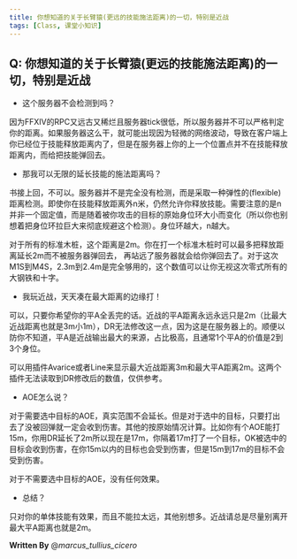 ```yaml
---
title: 你想知道的关于长臂猿(更远的技能施法距离)的一切，特别是近战
tags: [Class, 课堂小知识]
---
```


## Q: 你想知道的关于长臂猿(更远的技能施法距离)的一切，特别是近战
- 这个服务器不会检测到吗？

因为FFXIV的RPC又远古又稀烂且服务器tick很低，所以服务器并不可以严格判定你的距离。如果服务器这么干，就可能出现因为轻微的网络波动，导致在客户端上你已经位于技能释放距离内了，但是在服务器上你的上一个位置点并不在技能释放距离内，而给把技能弹回去。

- 那我可以无限的延长技能的施法距离吗？

书接上回，不可以。服务器并不是完全没有检测，而是采取一种弹性的(flexible)距离检测。即使你在技能释放距离外n米，仍然允许你释放技能。需要注意的是n并非一个固定值，而是随着被你攻击的目标的原始身位环大小而变化（所以你也别想着把身位环拉巨大来彻底规避这个检测）。身位环越大，n越大。

对于所有的标准木桩，这个距离是2m。你在打一个标准木桩时可以最多把释放距离延长2m而不被服务器弹回去， 再站远了服务器就会给你弹回去了。对于这次M1S到M4S，2.3m到2.4m是完全够用的，这个数值可以让你无视这次零式所有的大钢铁和十字。

- 我玩近战，天天凑在最大距离的边缘打！

可以，只要你希望你的平A全丢完的话。近战的平A距离永远永远只是2m（比最大近战距离也就是3m小1m），DR无法修改这一点，因为这是在服务器上的。顺便以防你不知道，平A是近战输出最大的来源，占比极高，且通常1个平A的价值是2到3个身位。

可以用插件Avarice或者Line来显示最大近战距离3m和最大平A距离2m。这两个插件无法读取到DR修改后的数值，仅供参考。

- AOE怎么说？

对于需要选中目标的AOE，真实范围不会延长。但是对于选中的目标，只要打出去了没被回弹就一定会收到伤害。其他的按原始情况计算。比如你有个AOE能打15m，你用DR延长了2m所以现在是17m，你隔着17m打了一个目标，OK被选中的目标会收到伤害，在你15m以内的目标也会受到伤害，但是15m到17m的目标不会受到伤害。

对于不需要选中目标的AOE，没有任何效果。

- 总结？

只对你的单体技能有效果，而且不能拉太远，其他别想多。近战请总是尽量别离开最大平A距离也就是2m。

**Written By** @_marcus_tullius_cicero_